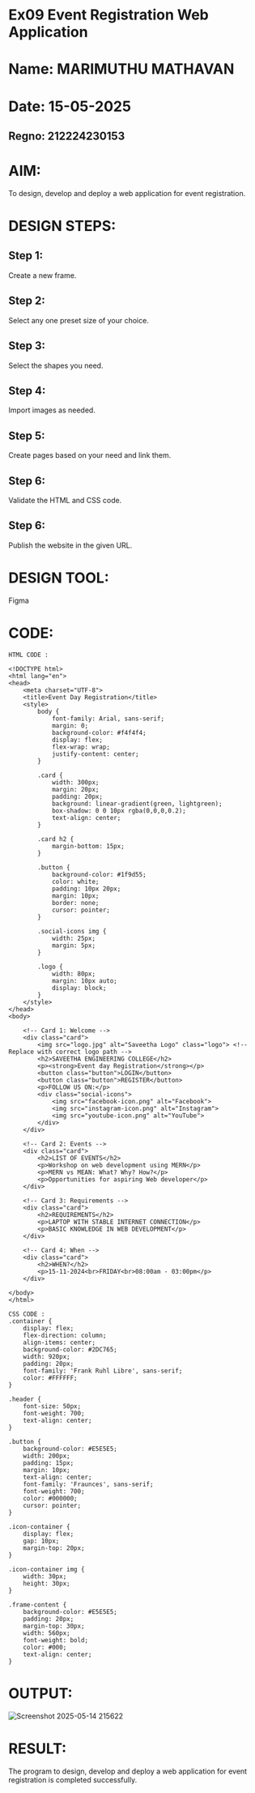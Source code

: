 # Ex09 Event Registration Web Application
# Name: MARIMUTHU MATHAVAN
# Date: 15-05-2025
## Regno: 212224230153
# AIM:
To design, develop and deploy a web application for event registration.

# DESIGN STEPS:
## Step 1:
Create a new frame.

## Step 2:
Select any one preset size of your choice.

## Step 3:
Select the shapes you need.

## Step 4:
Import images as needed.

## Step 5:
Create pages based on your need and link them.

## Step 6:
Validate the HTML and CSS code.

## Step 6:
Publish the website in the given URL.

# DESIGN TOOL:
Figma

# CODE:
```
HTML CODE :

<!DOCTYPE html>
<html lang="en">
<head>
    <meta charset="UTF-8">
    <title>Event Day Registration</title>
    <style>
        body {
            font-family: Arial, sans-serif;
            margin: 0;
            background-color: #f4f4f4;
            display: flex;
            flex-wrap: wrap;
            justify-content: center;
        }

        .card {
            width: 300px;
            margin: 20px;
            padding: 20px;
            background: linear-gradient(green, lightgreen);
            box-shadow: 0 0 10px rgba(0,0,0,0.2);
            text-align: center;
        }

        .card h2 {
            margin-bottom: 15px;
        }

        .button {
            background-color: #1f9d55;
            color: white;
            padding: 10px 20px;
            margin: 10px;
            border: none;
            cursor: pointer;
        }

        .social-icons img {
            width: 25px;
            margin: 5px;
        }

        .logo {
            width: 80px;
            margin: 10px auto;
            display: block;
        }
    </style>
</head>
<body>

    <!-- Card 1: Welcome -->
    <div class="card">
        <img src="logo.jpg" alt="Saveetha Logo" class="logo"> <!-- Replace with correct logo path -->
        <h2>SAVEETHA ENGINEERING COLLEGE</h2>
        <p><strong>Event day Registration</strong></p>
        <button class="button">LOGIN</button>
        <button class="button">REGISTER</button>
        <p>FOLLOW US ON:</p>
        <div class="social-icons">
            <img src="facebook-icon.png" alt="Facebook">
            <img src="instagram-icon.png" alt="Instagram">
            <img src="youtube-icon.png" alt="YouTube">
        </div>
    </div>

    <!-- Card 2: Events -->
    <div class="card">
        <h2>LIST OF EVENTS</h2>
        <p>Workshop on web development using MERN</p>
        <p>MERN vs MEAN: What? Why? How?</p>
        <p>Opportunities for aspiring Web developer</p>
    </div>

    <!-- Card 3: Requirements -->
    <div class="card">
        <h2>REQUIREMENTS</h2>
        <p>LAPTOP WITH STABLE INTERNET CONNECTION</p>
        <p>BASIC KNOWLEDGE IN WEB DEVELOPMENT</p>
    </div>

    <!-- Card 4: When -->
    <div class="card">
        <h2>WHEN?</h2>
        <p>15-11-2024<br>FRIDAY<br>08:00am - 03:00pm</p>
    </div>

</body>
</html>

CSS CODE :
.container {
    display: flex;
    flex-direction: column;
    align-items: center;
    background-color: #2DC765;
    width: 920px;
    padding: 20px;
    font-family: 'Frank Ruhl Libre', sans-serif;
    color: #FFFFFF;
}

.header {
    font-size: 50px;
    font-weight: 700;
    text-align: center;
}

.button {
    background-color: #E5E5E5;
    width: 200px;
    padding: 15px;
    margin: 10px;
    text-align: center;
    font-family: 'Fraunces', sans-serif;
    font-weight: 700;
    color: #000000;
    cursor: pointer;
}

.icon-container {
    display: flex;
    gap: 10px;
    margin-top: 20px;
}

.icon-container img {
    width: 30px;
    height: 30px;
}

.frame-content {
    background-color: #E5E5E5;
    padding: 20px;
    margin-top: 30px;
    width: 560px;
    font-weight: bold;
    color: #000;
    text-align: center;
}
```
# OUTPUT:
![Screenshot 2025-05-14 215622](https://github.com/user-attachments/assets/a1418165-1a60-4438-8df5-9abece60cdcb)

# RESULT:
The program to design, develop and deploy a web application for event registration is completed successfully.
